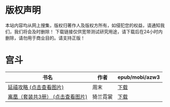 # 版权声明

本站内容均从网上搜集，版权归著作人及版权方所有，如侵犯您的权益，请通知我们，我们将会及时删除！ 下载链接仅供宽带测试研究用途，请下载后在24小时内删除，请勿用于商业目的。请支持正版！

# 宫斗

| 书名 | 作者 | epub/mobi/azw3 |
| --- | --- | --- |
| [延禧攻略 (点击查看图片)](https://www.dushupai.com/attachment/2024/06/05/8bc242f32469e692.jpg) | 周末 | [下载](https://url89.ctfile.com/f/31084289-1357028005-0b5b91?p=8866) |
| [离凰（套装共3册） (点击查看图片)](https://www.dushupai.com/attachment/2024/06/03/8af64530eb95e9da.jpg) | 猗兰霓裳 | [下载](https://url89.ctfile.com/f/31084289-1357017595-0449e5?p=8866) |
